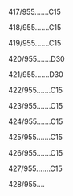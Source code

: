 417/955.......C15 


418/955.......C15 


419/955.......C15 


420/955.......D30 


421/955.......D30 


422/955.......C15 


423/955.......C15 


424/955.......C15 


425/955.......C15 


426/955.......C15 


427/955.......C15 


428/955.... 


